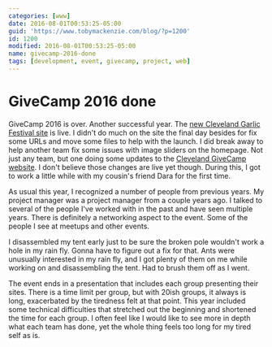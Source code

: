 ```yaml
---
categories: [www]
date: 2016-08-01T00:53:25-05:00
guid: 'https://www.tobymackenzie.com/blog/?p=1200'
id: 1200
modified: 2016-08-01T00:53:25-05:00
name: givecamp-2016-done
tags: [development, event, givecamp, project, web]
---
```


GiveCamp 2016 done
==================

GiveCamp 2016 is over.  Another successful year.  The [new Cleveland Garlic Festival site](http://clevelandgarlicfestival.org/) is live.  I didn't do much on the site the final day besides for fix some URLs and move some files to help with the launch.  I did break away to help another team fix some issues with image sliders on the homepage.  Not just any team, but one doing some updates to the [Cleveland GiveCamp website](http://clevelandgivecamp.org/).  I don't believe those changes are live yet though.  During this, I got to work a little while with my cousin's friend Dara for the first time.

As usual this year, I recognized a number of people from previous years.  My project manager was a project manager from a couple years ago.  I talked to several of the people I've worked with in the past and have seen multiple years.  There is definitely a networking aspect to the event.  Some of the people I see at meetups and other events.

<!--more-->

I disassembled my tent early just to be sure the broken pole wouldn't work a hole in my rain fly.  Gonna have to figure out a fix for that.  Ants were unusually interested in my rain fly, and I got plenty of them on me while working on and disassembling the tent.  Had to brush them off as I went.

The event ends in a presentation that includes each group presenting their sites.  There is a time limit per group, but with 20ish groups, it always is long, exacerbated by the tiredness felt at that point.  This year included some technical difficulties that stretched out the beginning and shortened the time for each group.  I often feel like I would like to see more in depth what each team has done, yet the whole thing feels too long for my tired self as is.
